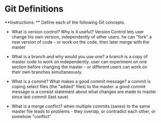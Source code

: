 # Git Definitions

**Instructions: ** Define each of the following Git concepts.

* What is version control?  Why is it useful?
Version Control lets user change his own version, independently of other users.  he can "fork" a new version of code - or work on the code, then later merge with the master

* What is a branch and why would you use one?
a branch is a copy of master code to work on independently.  user can experiment on one section before changing the master - or different users can work on their own branches simultaneously. 

* What is a commit? What makes a good commit message?
a commit is coping select files (the "added" files) to the master.  a good commit message is a consist statement about what changes are made to master since last commit (last save)

* What is a merge conflict?
when multiple commits (saves) to the same master file leads to problems - they overlap, or contradict each other, or somehow "conflict"